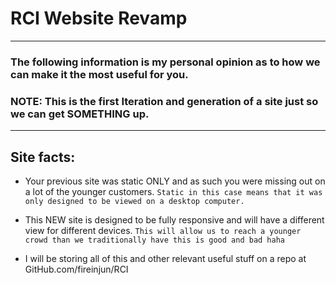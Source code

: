 # RCI Website Revamp
----
### The following information is my personal opinion as to how we can make it the most useful for you.


### NOTE: This is the first Iteration and generation of a site just so we can get SOMETHING up.

----
## Site facts:

* Your previous site was static ONLY and as such you were missing out on a lot of the younger customers.
	 `Static in this case means that it was only designed to be viewed on a desktop computer.`

* This NEW site is designed to be fully responsive and will have a different view for different devices.
	`This will allow us to reach a younger crowd than we traditionally have this is good and bad haha`

* I will be storing all of this and other relevant useful stuff on a repo at GitHub.com/fireinjun/RCI




